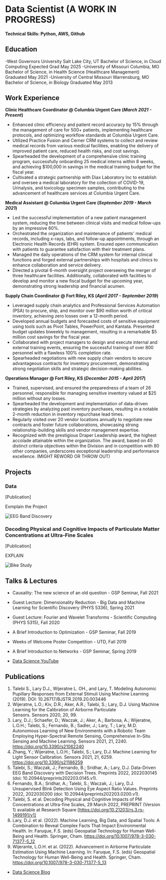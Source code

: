 # Data Scientist (A WORK IN PROGRESS)

#### Technical Skills: Python, AWS, Github

## Education
-West Governors University                                                                                                                Salt Lake City, UT
Bachelor of Science, in Cloud Computing                                                                                             Expected Grad May 2025 
-University of Missouri                                                                                                              Columbia, MO
Bachelor of Science, in Health Science (Healthcare Management)                                                                       Graduated May 2021                                    -University of Central Missouri                                                                                                       Warrensburg, MO                                       Bachelor of Science, in Biology                                                                                                    Graduated May 2013                                                                                                            


## Work Experience
**Clinic Healthcare Coordinator @ Columbia Urgent Care (_March 2021 - Present_)**
- Enhanced clinic efficiency and patient record accuracy by 15% through the management of care for 500+ patients, implementing healthcare protocols, and optimizing workflow standards at Columbia Urgent Care.
- Utilized Practice Fusion and Cerner CRM systems to collect and review medical records from various medical facilities, enabling the delivery of improved patient care, reduced health risks, and cost savings.
- Spearheaded the development of a comprehensive clinic training program, successfully onboarding 25 medical interns within 8 weeks, and achieving $100,000 in savings in the medical training budget for the fiscal year.
- Cultivated a strategic partnership with Diax Laboratory Inc to establish and oversee a medical laboratory for the collection of COVID-19, Urinalysis, and toxicology specimen samples, contributing to the advancement of healthcare services at Columbia Urgent Care.

**Medical Assistant @ Columbia Urgent Care (_September 2019 - March 2021_)**
- Led the successful implementation of a new patient management system, reducing the time between clinical visits and medical follow-ups by an impressive 60%.
- Orchestrated the organization and maintenance of patients' medical records, including x-rays, labs, and follow-up appointments, through an Electronic Health Records (EHR) system. Ensured open communication with patients to guarantee satisfaction with their treatment plans.
- Managed the daily operations of the CRM system for internal clinical functions and forged external partnerships with hospitals and clinics to enhance collaboration and service delivery.
- Directed a pivotal 6-month oversight project overseeing the merger of three healthcare facilities. Additionally, collaborated with facilities to develop and monitor a new fiscal budget for the upcoming year, demonstrating strong leadership and financial acumen.

**Supply Chain Coordinator @ Fort Riley, KS (_April 2017 - September 2019_)**
- Leveraged supply chain analytics and Professional Services Automation (PSA) to procure, ship, and monitor over $90 million worth of critical inventory, achieving zero losses over a 12-month period.
- Developed annual budgets and forecasted costs of sensitive equipment using tools such as Pivot Tables, PowerPoint, and Kantata. Presented budget updates biweekly to management, resulting in a remarkable $5 million cost savings for the fiscal year.
- Collaborated with project managers to design and execute internal and external training events, ensuring the successful training of over 800 personnel with a flawless 100% completion rate.
- Spearheaded negotiations with new supply chain vendors to secure advantageous contracts for inventory procurement, demonstrating strong negotiation skills and strategic decision-making abilities.

**Operations Manager @ Fort Riley, KS (_December 2015 - April 2017_)**
- Trained, supervised, and ensured the preparedness of a team of 26 personnel, responsible for managing sensitive inventory valued at $25 million without any losses.
- Spearheaded the development and implementation of data-driven strategies by analyzing past inventory purchases, resulting in a notable 2-month reduction in inventory repurchase lead times.
- Regularly visited over 20 vendor locations annually to negotiate new contracts and foster future collaborations, showcasing strong relationship-building skills and vendor management expertise.
- Recognized with the prestigious Draper Leadership award, the highest accolade attainable within the organization. The award, based on 40 distinct criteria objectives within the Division and in competition with 80 other companies, underscores exceptional leadership and performance excellence. (MIGHT REWORD OR THROW OUT)

## Projects
### Data
[Publication]

Exmplain the Project

![EEG Band Discovery](/assets/img/eeg_band_discovery.jpeg)

### Decoding Physical and Cognitive Impacts of Particulate Matter Concentrations at Ultra-Fine Scales
[Publication]

EXPLAIN

![Bike Study](/assets/img/bike_study.jpeg)

## Talks & Lectures
- Causality: The new science of an old question - GSP Seminar, Fall 2021
- Guest Lecture: Dimensionality Reduction - Big Data and Machine Learning for Scientific Discovery (PHYS 5336), Spring 2021
- Guest Lecture: Fourier and Wavelet Transforms - Scientific Computing (PHYS 5315), Fall 2020
- A Brief Introduction to Optimization - GSP Seminar, Fall 2019
- Weeks of Welcome Poster Competition - UTD, Fall 2019
- A Brief Introduction to Networks - GSP Seminar, Spring 2019

- [Data Science YouTube](https://www.youtube.com/channel/UCa9gErQ9AE5jT2DZLjXBIdA)

## Publications
1. Talebi S., Lary D.J., Wijeratne L. OH., and Lary, T. Modeling Autonomic Pupillary Responses from External Stimuli Using Machine Learning (2019). DOI: 10.26717/BJSTR.2019.20.003446
2. Wijeratne, L.O.; Kiv, D.R.; Aker, A.R.; Talebi, S.; Lary, D.J. Using Machine Learning for the Calibration of Airborne Particulate Sensors. Sensors 2020, 20, 99.
3. Lary, D.J.; Schaefer, D.; Waczak, J.; Aker, A.; Barbosa, A.; Wijeratne, L.O.H.; Talebi, S.; Fernando, B.; Sadler, J.; Lary, T.; Lary, M.D. Autonomous Learning of New Environments with a Robotic Team Employing Hyper-Spectral Remote Sensing, Comprehensive In-Situ Sensing and Machine Learning. Sensors 2021, 21, 2240. https://doi.org/10.3390/s21062240
4. Zhang, Y.; Wijeratne, L.O.H.; Talebi, S.; Lary, D.J. Machine Learning for Light Sensor Calibration. Sensors 2021, 21, 6259. https://doi.org/10.3390/s21186259
5. Talebi, S.; Waczak, J.; Fernando, B.; Sridhar, A.; Lary, D.J. Data-Driven EEG Band Discovery with Decision Trees. Preprints 2022, 2022030145 (doi: 10.20944/preprints202203.0145.v1).
6. Fernando, B.A.; Sridhar, A.; Talebi, S.; Waczak, J.; Lary, D.J. Unsupervised Blink Detection Using Eye Aspect Ratio Values. Preprints 2022, 2022030200 (doi: 10.20944/preprints202203.0200.v1).
7. Talebi, S. et al. Decoding Physical and Cognitive Impacts of PM Concentrations at Ultra-fine Scales, 29 March 2022, PREPRINT (Version 1) available at Research Square [https://doi.org/10.21203/rs.3.rs-1499191/v1]
8. Lary, D.J. et al. (2022). Machine Learning, Big Data, and Spatial Tools: A Combination to Reveal Complex Facts That Impact Environmental Health. In: Faruque, F.S. (eds) Geospatial Technology for Human Well-Being and Health. Springer, Cham. https://doi.org/10.1007/978-3-030-71377-5_12
9. Wijerante, L.O.H. et al. (2022). Advancement in Airborne Particulate Estimation Using Machine Learning. In: Faruque, F.S. (eds) Geospatial Technology for Human Well-Being and Health. Springer, Cham. https://doi.org/10.1007/978-3-030-71377-5_13

- [Data Science Blog](https://medium.com/@shawhin)
